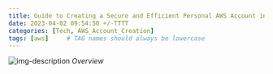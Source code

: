 ```yaml
---
title: Guide to Creating a Secure and Efficient Personal AWS Account in 2023: Best Practices for First-Time Users
date: 2023-04-02 09:54:50 +/-TTTT
categories: [Tech, AWS_Account_Creation]
tags: [aws]     # TAG names should always be lowercase
---
```


![img-description](C:/Users/arock/Documents/VS_Repo/arockianirmal26.github.io/assets/1/new_aws.jpg)
_Overview_